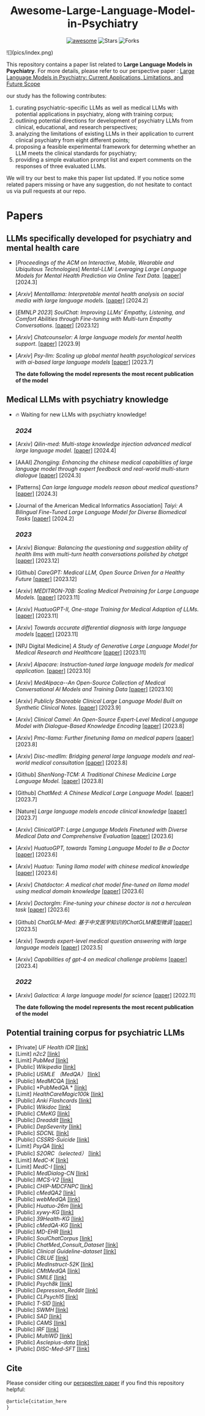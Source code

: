 <h1 align="center"><b>Awesome-Large-Language-Model-in-Psychiatry</b></h1>
<p align="center">
    <a href="https://awesome.re"><img src="https://awesome.re/badge.svg" alt="awesome"></a>
    <!-- <a href="https://"><img src="https://img.shields.io/badge/-Website-grey?logo=svelte&logoColor=white" alt="Website"></a> -->
    <img src="https://img.shields.io/github/stars/RoarBoil/Awesome-Large-Language-Model-in-Psychiatry?color=yellow&label=Star" alt="Stars" >
    <img src="https://img.shields.io/github/forks/RoarBoil/Awesome-Large-Language-Model-in-Psychiatry?color=blue&label=Fork" alt="Forks" >
</p>
![](pics/index.png)

This repository contains a paper list related to **Large Language Models in Psychiatry**. For more details, please refer to our perspective paper : [Large Language Models in Psychiatry: Current Applications, Limitations, and Future Scope](https://www.biorxiv.org/content/10.1101/2023.11.04.565642v1)

our study has the following contributes:
1.	curating psychiatric-specific LLMs as well as medical LLMs with potential applications in psychiatry, along with training corpus;
2.	outlining potential directions for development of psychiatry LLMs from clinical, educational, and research perspectives;
3.	analyzing the limitations of existing LLMs in their application to current clinical psychiatry from eight different points;
4.	proposing a feasible experimental framework for determing whether an LLM meets the clinical standards for psychiatry;
5.	providing a simple evaluation prompt list and expert comments on the responses of three evaluated LLMs.

We will try our best to make this paper list updated. If you notice some related papers missing or have any suggestion, do not hesitate to contact us via pull requests at our repo.

# Papers

## **LLMs specifically developed for psychiatry and mental health care**
- [*Proceedings of the ACM on Interactive, Mobile, Wearable and Ubiquitous Technologies*] *Mental-LLM: Leveraging Large Language Models for Mental Health Prediction via Online Text Data.*  [[paper]](https://dl.acm.org/doi/abs/10.1145/3643540) [2024.3]

- [*Arxiv*] *Mentalllama: Interpretable mental health analysis on social media with large language models.*   [[paper]](https://arxiv.org/abs/2309.13567) [2024.2]

- [*EMNLP 2023*] *SoulChat: Improving LLMs’ Empathy, Listening, and Comfort Abilities through Fine-tuning with Multi-turn Empathy Conversations*.  [[paper]](https://aclanthology.org/2023.findings-emnlp.83/) [2023.12]

- [*Arxiv*] *Chatcounselor: A large language models for mental health support*.  [[paper]](https://arxiv.org/abs/2309.15461) [2023.9]

- [*Arxiv*] *Psy-llm: Scaling up global mental health psychological services with ai-based large language models*  [[paper]](https://arxiv.org/abs/2307.11991) [2023.7]

  **The date following the model represents the  most recent publication of the model**

## **Medical LLMs with psychiatry knowledge**

- 🔥 Waiting for new LLMs with psychiatry knowledge!

  ### ***2024***

- [Arxiv] *Qilin-med: Multi-stage knowledge injection advanced medical large language model.* [[paper]](https://arxiv.org/abs/2310.09089) [2024.4]

- [AAAI] *Zhongjing: Enhancing the chinese medical capabilities of large language model through expert feedback and real-world multi-sturn dialogue* [[paper]](https://ojs.aaai.org/index.php/AAAI/article/view/29907) [2024.3]

- [Patterns] *Can large language models reason about medical questions?* [[paper]](https://www.cell.com/patterns/fulltext/S2666-3899(24)00042-4) [2024.3]

- [Journal of the American Medical Informatics Association] *Taiyi: A Bilingual Fine-Tuned Large Language Model for Diverse Biomedical Tasks* [[paper]](https://academic.oup.com/jamia/advance-article-abstract/doi/10.1093/jamia/ocae037/7616487) [2024.2]

  ### ***2023***

- [Arxiv] *Bianque: Balancing the questioning and suggestion ability of health llms with multi-turn health conversations polished by chatgpt* [[paper]](https://arxiv.org/abs/2310.15896) [2023.12]

- [Github] *CareGPT: Medical LLM, Open Source Driven for a Healthy Future* [[paper]](https://github.com/WangRongsheng/CareGPT) [2023.12]

- [Arxiv] *MEDITRON-70B: Scaling Medical Pretraining for Large Language Models.* [[paper]](https://arxiv.org/abs/2311.16079) [2023.11]

- [Arxiv] *HuatuoGPT-II, One-stage Training for Medical Adaption of LLMs.* [[paper]](https://arxiv.org/abs/2311.09774) [2023.11]

- [Arxiv] *Towards accurate differential diagnosis with large language models* [[paper]](https://arxiv.org/abs/2312.00164) [2023.11]

- [NPJ Digital Medicine] *A Study of Generative Large Language Model for Medical Research and Healthcare* [[paper]](https://www.nature.com/articles/s41746-023-00958-w) [2023.11]

- [Arxiv] *Alpacare: Instruction-tuned large language models for medical application.* [[paper]](https://arxiv.org/abs/2310.14558) [2023.10]

- [Arxiv] *MedAlpaca--An Open-Source Collection of Medical Conversational AI Models and Training Data* [[paper]](https://arxiv.org/abs/2304.08247) [2023.10]

- [Arxiv] *Publicly Shareable Clinical Large Language Model Built on Synthetic Clinical Notes.* [[paper]](https://arxiv.org/abs/2309.00237) [2023.9]

- [Arxiv] *Clinical Camel: An Open-Source Expert-Level Medical Language Model with Dialogue-Based Knowledge Encoding* [[paper]](https://arxiv.org/abs/2305.12031) [2023.8]

- [Arxiv] *Pmc-llama: Further finetuning llama on medical papers* [[paper]](https://arxiv.org/abs/2304.14454) [2023.8]

- [Arxiv] *Disc-medllm: Bridging general large language models and real-world medical consultation* [[paper]](https://arxiv.org/abs/2308.14346) [2023.8]

- [Github] *ShenNong-TCM: A Traditional Chinese Medicine Large Language Model.* [[paper]](https://github.com/michael-wzhu/ShenNong-TCM-LLM) [2023.8]

- [Github] *ChatMed: A Chinese Medical Large Language Model.* [[paper]](https://github.com/michael-wzhu/ChatMed) [2023.7]

- [Nature] *Large language models encode clinical knowledge* [[paper]](https://www.nature.com/articles/s41586-023-06291-2) [2023.7]

- [Arxiv] *ClinicalGPT: Large Language Models Finetuned with Diverse Medical Data and Comprehensive Evaluation* [[paper]](https://arxiv.org/abs/2306.09968) [2023.6]

- [Arxiv] *HuatuoGPT, towards Taming Language Model to Be a Doctor* [[paper]](https://arxiv.org/abs/2306.09968) [2023.6]

- [Arxiv] *Huatuo: Tuning llama model with chinese medical knowledge* [[paper]](https://arxiv.org/abs/2304.06975) [2023.6]

- [Arxiv] *Chatdoctor: A medical chat model fine-tuned on llama model using medical domain knowledge* [[paper]](https://arxiv.org/abs/2303.14070) [2023.6]

- [Arxiv] *Doctorglm: Fine-tuning your chinese doctor is not a herculean task* [[paper]](https://arxiv.org/abs/2304.01097) [2023.6]

- [Github] *ChatGLM-Med: 基于中文医学知识的ChatGLM模型微调* [[paper]](https://github.com/SCIR-HI/Med-ChatGLM) [2023.5]

- [Arxiv] *Towards expert-level medical question answering with large language models* [[paper]](https://arxiv.org/abs/2305.09617) [2023.5]

- [Arxiv] *Capabilities of gpt-4 on medical challenge problems* [[paper]](https://arxiv.org/abs/2303.13375) [2023.4]

  

  ### ***2022***

- [Arxiv] *Galactica: A large language model for science* [[paper]](https://arxiv.org/abs/2211.09085) [2022.11]

  

  **The date following the model represents the  most recent publication of the model**

## Potential training corpus for psychiatric LLMs
- [Private] *UF Health IDR* [[link]](https://idr.ufhealth.org)
- [Limit] *n2c2* [[link]](https://portal.dbmi.hms.harvard.edu/projects/n2c2-nlp/)
- [Limit] *PubMed* [[link]](https://pubmed.ncbi.nlm.nih.gov)
- [Public] *Wikipedia* [[link]](https://www.wikipedia.org/)
- [Public] *USMLE （MedQA）* [[link]](https://www.mdpi.com/2076-3417/11/14/6421)
- [Public] *MedMCQA* [[link]](https://proceedings.mlr.press/v174/pal22a.html)
- [Public] *PubMedQA * [[link]](https://arxiv.org/abs/1909.06146)
- [Limit] *HealthCareMagic100k* [[link]](https://arxiv.org/abs/2303.14070)
- [Public] *Anki Flashcards* [[link]](https://arxiv.org/abs/2304.08247k)
- [Public] *Wikidoc* [[link]](https://arxiv.org/abs/2304.08247)
- [Public] *CMeKG* [[link]](http://www5.zzu.edu.cn/nlp/info/1018/1785.htm)
- [Public] *Dreaddit* [[link]](https://arxiv.org/abs/1911.00133)
- [Public] *DepSeverity* [[link]](https://dl.acm.org/doi/abs/10.1145/3485447.3512128)
- [Public] *SDCNL* [[link]](https://link.springer.com/chapter/10.1007/978-3-030-86383-8_35)
- [Public] *CSSRS-Suicide* [[link]](https://www.frontiersin.org/articles/10.3389/fpubh.2023.1121290/full)
- [Limit] *PsyQA* [[link]](https://arxiv.org/abs/2106.01702)
- [Public] *S2ORC（selected）* [[link]](https://arxiv.org/abs/2304.14454)
- [Limit] *MedC-K* [[link]](https://arxiv.org/abs/2304.14454)
- [Limit] *MedC-I* [[link]](https://arxiv.org/abs/2304.14454)
- [Public] *MedDialog-CN* [[link]](https://arxiv.org/abs/2004.03329)
- [Public] *IMCS-V2* [[link]](https://academic.oup.com/bioinformatics/article-abstract/39/1/btac817/6947983)
- [Public] *CHIP-MDCFNPC* [[link]](https://arxiv.org/abs/2106.08087)
- [Public] *cMedQA2* [[link]](https://ieeexplore.ieee.org/abstract/document/8548603/)
- [Public] *webMedQA* [[link]](https://link.springer.com/article/10.1186/s12911-019-0761-8)
- [Public] *Huatuo-26m* [[link]](https://arxiv.org/abs/2305.01526)
- [Public] *xywy-KG* [[link]](https://arxiv.org/abs/2305.01526)
- [Public] *39Health-KG* [[link]](https://arxiv.org/abs/2305.01526)
- [Public] *cMedQA-KG* [[link]](https://ieeexplore.ieee.org/abstract/document/8548603/)
- [Public] *MD-EHR* [[link]](https://arxiv.org/abs/2306.09968)
- [Public] *SoulChatCorpus* [[link]](https://aclanthology.org/2023.findings-emnlp.83/)
- [Public] *ChatMed_Consult_Dataset* [[link]](https://github.com/michael-wzhu/ChatMed)
- [Public] *Clinical Guideline-dataset* [[link]](https://arxiv.org/abs/2311.16079)
- [Public] *CBLUE* [[link]](https://arxiv.org/abs/2106.08087)
- [Public] *MedInstruct-52K* [[link]](https://arxiv.org/abs/2304.08247)
- [Public] *CMtMedQA* [[link]](https://ojs.aaai.org/index.php/AAAI/article/view/29907)
- [Public] *SMILE* [[link]](https://arxiv.org/abs/2305.00450)
- [Public] *Psych8k* [[link]](https://arxiv.org/abs/2308.14346)
- [Public] *Depression_Reddit* [[link]](https://aclanthology.org/W18-5903/)
- [Public] *CLPsych15* [[link]](https://aclanthology.org/W15-1204.pdf)
- [Public] *T-SID* [[link]](https://link.springer.com/article/10.1007/s00521-021-06208-y)
- [Public] *SWMH* [[link]](https://link.springer.com/article/10.1007/s00521-021-06208-y)
- [Public] *SAD* [[link]](https://dl.acm.org/doi/abs/10.1145/3411763.3451799)
- [Public] *CAMS* [[link]](https://arxiv.org/abs/2207.04674)
- [Public] *IRF* [[link]](https://arxiv.org/abs/2305.18727)
- [Public] *MultiWD* [[link]](https://www.techrxiv.org/doi/full/10.36227/techrxiv.22816586.v1)
- [Public] *Asclepius-data* [[link]](https://arxiv.org/abs/2309.00237)
- [Public] *DISC-Med-SFT* [[link]](https://arxiv.org/abs/2308.14346)

## Cite
Please consider citing our [perspective paper](Link_to_paper) if you find this repository helpful:
```
@article{citation_here
}
```
